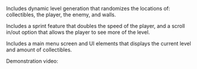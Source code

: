 Includes dynamic level generation that randomizes the locations of: collectibles, the player, the enemy, and walls.

Includes a sprint feature that doubles the speed of the player, and a scroll in/out option that allows the player to see more of the level.

Includes a main menu screen and UI elements that displays the current level and amount of collectibles.

Demonstration video:
